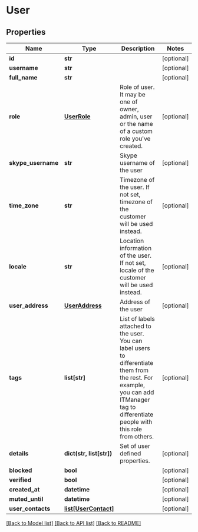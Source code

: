 # User

## Properties
Name | Type | Description | Notes
------------ | ------------- | ------------- | -------------
**id** | **str** |  | [optional] 
**username** | **str** |  | [optional] 
**full_name** | **str** |  | [optional] 
**role** | [**UserRole**](UserRole.md) | Role of user. It may be one of owner, admin, user or the name of a custom role you&#39;ve created. | [optional] 
**skype_username** | **str** | Skype username of the user | [optional] 
**time_zone** | **str** | Timezone of the user. If not set, timezone of the customer will be used instead. | [optional] 
**locale** | **str** | Location information of the user. If not set, locale of the customer will be used instead. | [optional] 
**user_address** | [**UserAddress**](UserAddress.md) | Address of the user | [optional] 
**tags** | **list[str]** | List of labels attached to the user. You can label users to differentiate them from the rest. For example, you can add ITManager tag to differentiate people with this role from others. | [optional] 
**details** | **dict(str, list[str])** | Set of user defined properties. | [optional] 
**blocked** | **bool** |  | [optional] 
**verified** | **bool** |  | [optional] 
**created_at** | **datetime** |  | [optional] 
**muted_until** | **datetime** |  | [optional] 
**user_contacts** | [**list[UserContact]**](UserContact.md) |  | [optional] 

[[Back to Model list]](../README.md#documentation-for-models) [[Back to API list]](../README.md#documentation-for-api-endpoints) [[Back to README]](../README.md)


